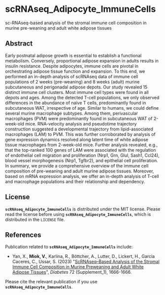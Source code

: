 # scRNAseq_Adipocyte_ImmuneCells
sc-RNAseq-based analysis of the stromal immune cell composition in murine pre-weaning and adult white adipose tissues 

## Abstract
Early postnatal adipose growth is essential to establish a functional metabolism. Conversely, proportional adipose expansion in adults results in insulin resistance. Despite adipocytes, immune cells are pivotal in orchestrating adipose tissue function and expansion. To this end, we performed an in-depth analysis of scRNAseq data of immune cell populations of 2 weeks (pre-weaning) and 8 weeks (adult) murine subcutaneous and perigonadal adipose depots. Our study revealed 15 distinct immune cell clusters. Most immune cell types were found in all depots and ages. Among the detected T-cell populations, we only observed differences in the abundance of naïve T cells, predominantly found in subcutaneous WAT, irrespective of age. Similar to humans, we could define several murine macrophage subtypes. Among them, perivascular macrophages (PVM) were predominantly found in subcutaneous WAT of 2-week-old mice. RNA-velocity analysis and pseudotime trajectory construction suggested a developmental trajectory from lipid-associated macrophages (LAM) to PVM. This was further corroborated by analysis of gene expression dynamics resolved along latent time of white adipose tissue macrophages from 2-week-old mice.
Further analysis revealed, e.g., that the top-ranked 100 genes of LAM were associated with the regulation of endothelial cell migration and proliferation (Nrp1, Grn, Glul, Sash1, Ccl24), blood vessel morphogenesis (Nrp1, Tgfbr2), and epithelial cell proliferation. In summary, we provide a comprehensive overview of the immune cell composition of pre-weaning and adult murine adipose tissues. Moreover, based on mRNA expression analysis, we offer an in-depth analysis of T-cell and macrophage populations and their relationship and dependency.

## License

__`scRNAseq_Adipocyte_ImmuneCells`__ is distributed under the MIT license. Please read the license before using __`scRNAseq_Adipocyte_ImmuneCells`__, which is distributed in the `LICENSE` file.

## References

Publication related to __`scRNAseq_Adipocyte_ImmuneCells`__ include:

- Yan, X., **Miok, V.**, Karlina, R., Böttcher, A., Lutter, D., Lickert, H., Garcia Caceres, C., Ussar, S. (2023) "[ScRNAseq–Based Analysis of the Stromal Immune Cell Composition in Murine Preweaning and Adult White Adipose Tissues](https://diabetesjournals.org/diabetes/article/72/Supplement_1/1666-P/150177)", *Diabetes* 72 (Supplement_1), 1666-1666.


Please cite the relevant publication if you use __`scRNAseq_Adipocyte_ImmuneCells`__.
